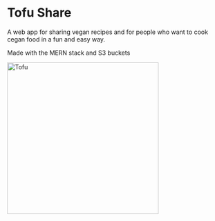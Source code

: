 # Tofu Share

A web app for sharing vegan recipes and for people who want to cook cegan food in a fun and easy way.

Made with the MERN stack and S3 buckets

<img src="https://tofushare.com/static/media/tofufigure.aaeaad13.png" width="350" alt="Tofu"/>
